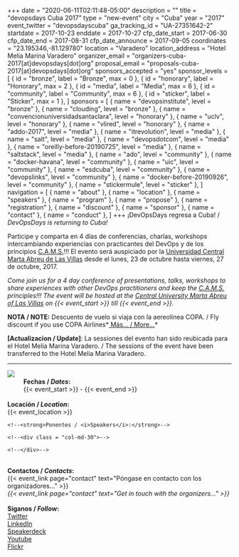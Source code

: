 +++
date = "2020-06-11T02:11:48-05:00"
description = ""
title = "devopsdays Cuba 2017"
type = "new-event"
city = "Cuba"
year = "2017"
event_twitter = "devopsdayscuba"
ga_tracking_id = "UA-27351642-2"
startdate = 2017-10-23
enddate = 2017-10-27
cfp_date_start = 2017-06-30
cfp_date_end = 2017-08-31
cfp_date_announce = 2017-09-05
coordinates = "23.195346,-81.129780"
location = "Varadero"
location_address = "Hotel Melia Marina Varadero"
organizer_email = "organizers-cuba-2017[at]devopsdays[dot]org"
proposal_email = "proposals-cuba-2017[at]devopsdays[dot]org"
sponsors_accepted = "yes"
sponsor_levels = [
    { id = "bronze", label = "Bronze", max = 0 },
    { id = "honorary", label = "Honorary", max = 2 },
    { id = "media", label = "Media", max = 6 },
    { id = "community", label = "Community", max = 6 },
    { id = "sticker", label = "Sticker", max = 1 },
]
sponsors = [
    { name = "devopsinstitute", level = "bronze" },
    { name = "clouding", level = "bronze" },
    { name = "convencionuniversidadsantaclara", level = "honorary" },
    { name = "uclv", level = "honorary" },
    { name = "vlired", level = "honorary" },
    { name = "addo-2017", level = "media" },
    { name = "itrevolution", level = "media" },
    { name = "salt", level = "media" },
    { name = "devopsdotcom", level = "media" },
    { name = "oreilly-before-20190725", level = "media" },
    { name = "saltstack", level = "media" },
    { name = "ado", level = "community" },
    { name = "docker-havana", level = "community" },
    { name = "uic", level = "community" },
    { name = "esdcuba", level = "community" },
    { name = "devopslinks", level = "community" },
    { name = "docker-before-20190926", level = "community" },
    { name = "stickermule", level = "sticker" },
]
navigation = [
    { name = "about" },
    { name = "location" },
    { name = "speakers" },
    { name = "program" },
    { name = "propose" },
    { name = "registration" },
    { name = "discount" },
    { name = "sponsor" },
    { name = "contact" },
    { name = "conduct" },
]
+++
¡DevOpsDays regresa a Cuba! / <i>DevOpsDays is returning to Cuba!</i>

Participe y comparta en 4 días de conferencias, charlas, workshops intercambiando experiencias con practicantes del DevOps y de los principios <a href="http://devopsdictionary.com/wiki/CAMS">C.A.M.S.</a>!!! El evento será auspiciado por la <a href="http://www.uclv.edu.cu/"> Universidad Central Marta Abreu de Las Villas</a> desde el lunes, 23 de octubre hasta viernes, 27 de octubre, 2017.


*Come join us for a 4 day conference of presentations, talks, workshops to share experiences with other DevOps practitioners and keep the <a href="http://devopsdictionary.com/wiki/CAMS">C.A.M.S.</a> principles!!! The event will be hosted at the <a href="http://www.uclv.edu.cu/">Central University Marta Abreu of Las Villas</a> on {{< event_start >}} till {{< event_end  >}}.*

**NOTA / NOTE:** Descuento de vuelo si viaja con la aereolinea COPA. / Fly discount if you use COPA Airlines*<a href="/events/2017/cuba/discount"> Más... / More...</a>*

**[Actualizacion / Update]**: La sessiones del evento han sido reubicada para el Hotel Melia Marina Varadero. / The sessions of the event have been transferred to the Hotel Melia Marina Varadero.
     


----------

<img style="float: left; max-width: 300px; padding: 0px 20px 20px 0px" src="/events/2017/cuba/logo.png">

<!-- <div style="text-align:center;">
  {{< event_logo >}}
</div> -->
<br>
<div class = "row">
  <div class = "col-md-2">
    <strong>Fechas / <i>Dates</i>:</strong>
  </div>
  <div class = "col-md-30">
    {{< event_start >}} - {{< event_end >}}
  </div>
</div>
<br>
<div class = "row">
  <div class = "col-md-2">
    <strong>Locación / <i>Location</i>:</strong>
  </div>
  <div class = "col-md-30">
    {{< event_location >}}
  </div>
</div>

  <!-- <tr>
    <td><b>Propose</b></td>
    <td>{{< event_link page="propose" text="Propose a talk!" >}}</td>
  </tr> -->
  <!-- <tr>
    <td><b>Register</b></td>
    <td>{{< event_link page="registration" text="Register to attend the event!" >}}</td>
  </tr> -->

<!--<div class = "row">-->
  <!--<div class = "col-md-2">-->
    <!--<strong>Ponentes / <i>Speakers</i>:</strong>-->
  <!--</div>-->
    <!--<div class = "col-md-30">-->
   <!--Mire quienes son los {{< event_link page="speakers" text="ponentes confirmados..." >}}<br>-->
   <!--<i>Check out who are the {{< event_link page="speakers" text="confirmed speakers..." >}}</i>-->
    <!--</div>-->
<!--</div>  -->
<br>
<div class = "row">
  <div class = "col-md-2">
    <strong>Contactos / <i>Contacts</i>:</strong>
  </div>
    <div class = "col-md-30">
    {{< event_link page="contact" text="Póngase en contacto con los organizadores..." >}}<br>
    <i>{{< event_link page="contact" text="Get in touch with the organizers..." >}}</i>
    </div>
</div>

<br>
<div class = "row">
  <div class = "col-md-2">
    <strong>Síganos / <i>Follow</i>:</strong>
  </div>
    <div class = "col-md-30">
    <a href="https://twitter.com/devopsdayscuba">Twitter</a><br>
    <a href="https://linkedin.com/groups/7070120">LinkedIn</a><br>
    <a href="https://speakerdeck.com/devopsdayscuba/">Speakerdeck</a><br>
    <a href="https://www.youtube.com/channel/UC164HR_pJ1mdIKrorv88AQw">Youtube</a><br>
    <a href="https://www.flickr.com/photos/devopsdayscuba/sets/72157686783672782">Flickr</a><br>
    </div>
</div>
